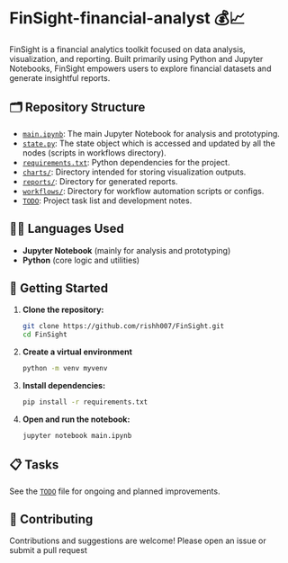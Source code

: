 # FinSight-financial-analyst 💰📈

FinSight is a financial analytics toolkit focused on data analysis, visualization, and reporting. Built primarily using Python and Jupyter Notebooks, FinSight empowers users to explore financial datasets and generate insightful reports.

## 🗂️ Repository Structure

- [`main.ipynb`](https://github.com/rishh007/FinSight/blob/main/main.ipynb): The main Jupyter Notebook for analysis and prototyping.
- [`state.py`](https://github.com/rishh007/FinSight/blob/main/state.py): The state object which is accessed and updated by all the nodes (scripts in workflows directory).
- [`requirements.txt`](https://github.com/rishh007/FinSight/blob/main/requirements.txt): Python dependencies for the project.
- [`charts/`](https://github.com/rishh007/FinSight/tree/main/charts): Directory intended for storing visualization outputs.
- [`reports/`](https://github.com/rishh007/FinSight/tree/main/reports): Directory for generated reports.
- [`workflows/`](https://github.com/rishh007/FinSight/tree/main/workflows): Directory for workflow automation scripts or configs.
- [`TODO`](https://github.com/rishh007/FinSight/blob/main/TODO): Project task list and development notes.

## 🧑‍💻 Languages Used

- **Jupyter Notebook** (mainly for analysis and prototyping)
- **Python** (core logic and utilities)

## 🚀 Getting Started

1. **Clone the repository:**
   ```bash
   git clone https://github.com/rishh007/FinSight.git
   cd FinSight
   ```
2. **Create a virtual environment**
   ```bash
   python -m venv myvenv
   ```
   

3. **Install dependencies:**
   ```bash
   pip install -r requirements.txt
   ```

4. **Open and run the notebook:**
   ```bash
   jupyter notebook main.ipynb
   ```

## 📋 Tasks

See the [`TODO`](https://github.com/rishh007/FinSight/blob/main/TODO) file for ongoing and planned improvements.

## 🤝 Contributing

Contributions and suggestions are welcome! Please open an issue or submit a pull request
